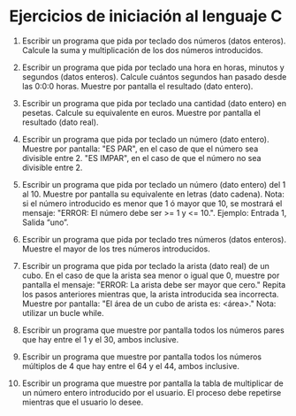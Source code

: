 # Ejercicios de iniciación al lenguaje C

1.	Escribir un programa que pida por teclado dos números (datos enteros). Calcule la suma y multiplicación de los dos números introducidos.

2.	Escribir un programa que pida por teclado una hora en horas, minutos y segundos (datos enteros). Calcule cuántos segundos han pasado desde las 0:0:0 horas. Muestre por pantalla el resultado (dato entero).

3.	Escribir un programa que pida por teclado una cantidad (dato entero) en pesetas. Calcule su equivalente en euros. Muestre por pantalla el resultado (dato real).

4.	Escribir un programa que pida por teclado un número (dato entero). Muestre por pantalla: "ES PAR", en el caso de que el número sea divisible entre 2. "ES IMPAR", en el caso de que el número no sea divisible entre 2.

5.	Escribir un programa que pida por teclado un número (dato entero) del 1 al 10.  Muestre por pantalla su equivalente en letras (dato cadena). Nota: si el número introducido es menor que 1 ó mayor que 10, se mostrará el mensaje: "ERROR: El número debe ser >= 1 y <= 10.". Ejemplo: Entrada 1, Salida “uno”.

6.	Escribir un programa que pida por teclado tres números (datos enteros). Muestre el mayor de los tres números introducidos.

7.	Escribir un programa que pida por teclado la arista (dato real) de un cubo. En el caso de que la arista sea menor o igual que 0, muestre por pantalla el mensaje: "ERROR: La arista debe ser mayor que cero." Repita los pasos anteriores mientras que, la arista introducida sea incorrecta. Muestre por pantalla: "El área de un cubo de arista <arista> es: <área>." Nota: utilizar un bucle while.

8.	Escribir un programa que muestre por pantalla todos los números pares que hay entre el 1 y el 30, ambos inclusive.

9.	Escribir un programa que muestre por pantalla todos los números múltiplos de 4 que hay entre el 64 y el 44, ambos inclusive.

10.	Escribir un programa que muestre por pantalla la tabla de multiplicar de un número entero introducido por el usuario. El proceso debe repetirse mientras que el usuario lo desee.
